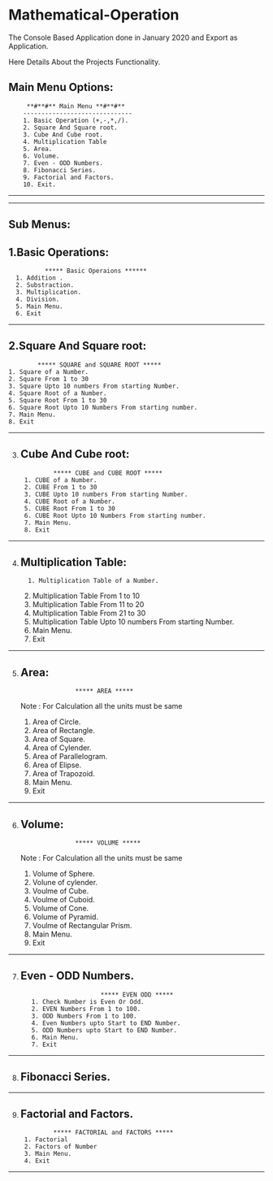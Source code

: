 # Mathematical-Operation
The Console Based Application done in January 2020 and Export as Application.

Here Details About the Projects Functionality.
 
 Main Menu Options:
 -----------
         **#**#** Main Menu **#**#**
        ------------------------------
        1. Basic Operation (+,-,*,/).
        2. Square And Square root.
        3. Cube And Cube root.
        4. Multiplication Table
        5. Area.
        6. Volume.
        7. Even - ODD Numbers.
        8. Fibonacci Series.
        9. Factorial and Factors.
        10. Exit.
-----------------------------------
-----------------------------------
Sub Menus:
-----------
1.Basic Operations:  
  -----------------

              ***** Basic Operaions ******
      1. Addition .
      2. Substraction.
      3. Multiplication.
      4. Division.
      5. Main Menu.
      6. Exit
-----------------------------------
2.Square And Square root:
------------------------

            ***** SQUARE and SQUARE ROOT *****
    1. Square of a Number.
    2. Square From 1 to 30
    3. Square Upto 10 numbers From starting Number.
    4. Square Root of a Number.
    5. Square Root From 1 to 30
    6. Square Root Upto 10 Numbers From starting number.
    7. Main Menu.
    8. Exit
-----------------------------------
3. Cube And Cube root:
   -------------------
           
                ***** CUBE and CUBE ROOT *****
        1. CUBE of a Number.
        2. CUBE From 1 to 30
        3. CUBE Upto 10 numbers From starting Number.
        4. CUBE Root of a Number.
        5. CUBE Root From 1 to 30
        6. CUBE Root Upto 10 Numbers From starting number.
        7. Main Menu.
        8. Exit
-----------------------------------

4. Multiplication Table:
   ---------------------
         1. Multiplication Table of a Number.
      2. Multiplication Table From 1 to 10
      3. Multiplication Table From 11 to 20
      4. Multiplication Table From 21 to 30
      5. Multiplication Table Upto 10 numbers From starting Number.
      6. Main Menu.
      7. Exit
-----------------------------------
5. Area:
   -------
   
                      ***** AREA *****
      Note : For Calculation all the units must be same
      1. Area of Circle.
      2. Area of Rectangle.
      3. Area of Square.
      4. Area of Cylender.
      5. Area of Parallelogram.
      6. Area of Elipse.
      7. Area of Trapozoid.
      8. Main Menu.
      9. Exit
-----------------------------------
6. Volume:
   -------
         
                      ***** VOLUME *****
      Note : For Calculation all the units must be same
      1. Volume of Sphere.
      2. Volune of cylender.
      3. Voulme of Cube.
      4. Voulme of Cuboid.
      5. Volume of Cone.
      6. Volume of Pyramid.
      7. Voulme of Rectangular Prism.
      8. Main Menu.
      9. Exit
-----------------------------------
       
7. Even - ODD Numbers.
   -----------------
                             ***** EVEN ODD *****
          1. Check Number is Even Or Odd.
          2. EVEN Numbers From 1 to 100.
          3. ODD Numbers From 1 to 100.
          4. Even Numbers upto Start to END Number.
          5. ODD Numbers upto Start to END Number.
          6. Main Menu.
          7. Exit
-----------------------------------
8. Fibonacci Series.
   ----------------
------------------------------------------------
9. Factorial and Factors.
   ---------------------
   
                ***** FACTORIAL and FACTORS *****
        1. Factorial
        2. Factors of Number
        3. Main Menu.
        4. Exit
-----------------------------------   
